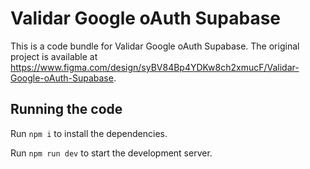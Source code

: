 
  # Validar Google oAuth Supabase

  This is a code bundle for Validar Google oAuth Supabase. The original project is available at https://www.figma.com/design/syBV84Bp4YDKw8ch2xmucF/Validar-Google-oAuth-Supabase.

  ## Running the code

  Run `npm i` to install the dependencies.

  Run `npm run dev` to start the development server.
  